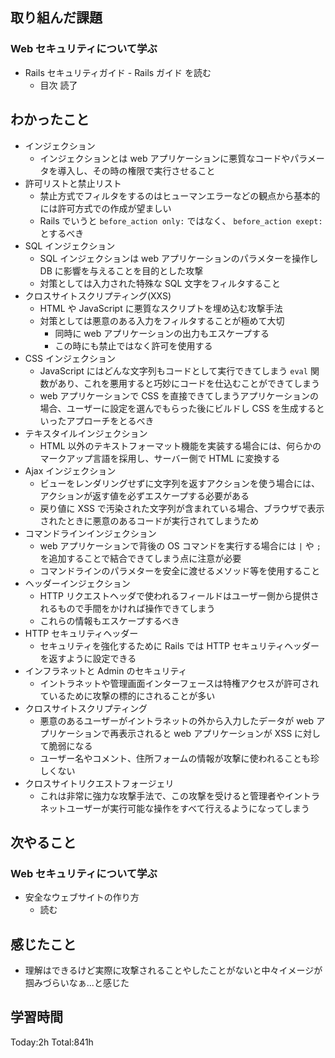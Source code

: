 ## 取り組んだ課題

### Web セキュリティについて学ぶ

- Rails セキュリティガイド - Rails ガイド を読む
  - 目次 読了

## わかったこと

- インジェクション
  - インジェクションとは web アプリケーションに悪質なコードやパラメータを導入し、その時の権限で実行させること
- 許可リストと禁止リスト
  - 禁止方式でフィルタをするのはヒューマンエラーなどの観点から基本的には許可方式での作成が望ましい
  - Rails でいうと `before_action only:` ではなく、 `before_action exept:` とするべき
- SQL インジェクション
  - SQL インジェクションは web アプリケーションのパラメターを操作し DB に影響を与えることを目的とした攻撃
  - 対策としては入力された特殊な SQL 文字をフィルタすること
- クロスサイトスクリプティング(XXS)
  - HTML や JavaScript に悪質なスクリプトを埋め込む攻撃手法
  - 対策としては悪意のある入力をフィルタすることが極めて大切
    - 同時に web アプリケーションの出力もエスケープする
    - この時にも禁止ではなく許可を使用する
- CSS インジェクション
  - JavaScript にはどんな文字列もコードとして実行できてしまう `eval` 関数があり、これを悪用すると巧妙にコードを仕込むことができてしまう
  - web アプリケーションで CSS を直接できてしまうアプリケーションの場合、ユーザーに設定を選んでもらった後にビルドし CSS を生成するといったアプローチをとるべき
- テキスタイルインジェクション
  - HTML 以外のテキストフォーマット機能を実装する場合には、何らかのマークアップ言語を採用し、サーバー側で HTML に変換する
- Ajax インジェクション
  - ビューをレンダリングせずに文字列を返すアクションを使う場合には、アクションが返す値を必ずエスケープする必要がある
  - 戻り値に XSS で汚染された文字列が含まれている場合、ブラウザで表示されたときに悪意のあるコードが実行されてしまうため
- コマンドラインインジェクション
  - web アプリケーションで背後の OS コマンドを実行する場合には `|` や `;` を追加することで結合できてしまう点に注意が必要
  - コマンドラインのパラメターを安全に渡せるメソッド等を使用すること
- ヘッダーインジェクション
  - HTTP リクエストヘッダで使われるフィールドはユーザー側から提供されるもので手間をかければ操作できてしまう
  - これらの情報もエスケープするべき
- HTTP セキュリティヘッダー
  - セキュリティを強化するために Rails では HTTP セキュリティヘッダーを返すように設定できる
- インフラネットと Admin のセキュリティ
  - イントラネットや管理画面インターフェースは特権アクセスが許可されているために攻撃の標的にされることが多い
- クロスサイトスクリプティング
  - 悪意のあるユーザーがイントラネットの外から入力したデータが web アプリケーションで再表示されると web アプリケーションが XSS に対して脆弱になる
  - ユーザー名やコメント、住所フォームの情報が攻撃に使われることも珍しくない
- クロスサイトリクエストフォージェリ
  - これは非常に強力な攻撃手法で、この攻撃を受けると管理者やイントラネットユーザーが実行可能な操作をすべて行えるようになってしまう

## 次やること

### Web セキュリティについて学ぶ

- 安全なウェブサイトの作り方
  - 読む

## 感じたこと

- 理解はできるけど実際に攻撃されることやしたことがないと中々イメージが掴みづらいなぁ...と感じた

## 学習時間

Today:2h Total:841h

